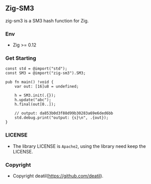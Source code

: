 ## Zig-SM3 

zig-sm3 is a SM3 hash function for Zig.


### Env

 - Zig >= 0.12


### Get Starting

~~~zig
const std = @import("std");
const SM3 = @import("zig-sm3").SM3;

pub fn main() !void {
    var out: [16]u8 = undefined;
    
    h = SM3.init(.{});
    h.update("abc");
    h.final(out[0..]);
    
    // output: da853b0d3f88d99b30283a69e6ded6bb
    std.debug.print("output: {s}\n", .{out});
}
~~~


### LICENSE

*  The library LICENSE is `Apache2`, using the library need keep the LICENSE.


### Copyright

*  Copyright deatil(https://github.com/deatil).
